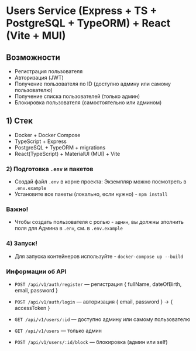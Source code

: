 # Users Service (Express + TS + PostgreSQL + TypeORM) + React (Vite + MUI)

## Возможности
- Регистрация пользователя
- Авторизация (JWT)
- Получение пользователя по ID (доступно админу или самому пользователю)
- Получение списка пользователей (только админ)
- Блокировка пользователя (самостоятельно или админом)

## 1) Стек 
- Docker + Docker Compose
- TypeScript + Express
- PostgreSQL + TypeORM + migrations
- React(TypeScript) + MaterialUI (MUI) + Vite

### 2) Подготовка `.env` и пакетов
- Создай файл `.env` в корне проекта:
Экземпляр можно посмотреть в `.env.example`
- Установите все пакеты (локально, если нужно) - `npm install`

### Важно!
- Чтобы создать пользователя с ролью - `админ`, вы должны зполнить поля для Админа в `.env`, см. в `.env.example`

### 4) Запуск!
- Для запуска контейнеров используйте - `docker-compose up --build`

### Информации об API
- `POST /api/v1/auth/register` — регистрация { fullName, dateOfBirth, email, password }

- `POST /api/v1/auth/login` — авторизация { email, password } → { accessToken }

- `GET /api/v1/users/:id` — доступно админу или самому пользователю

- `GET /api/v1/users` — только админ

- `POST /api/v1/users/:id/block` — блокировка (админ или self)